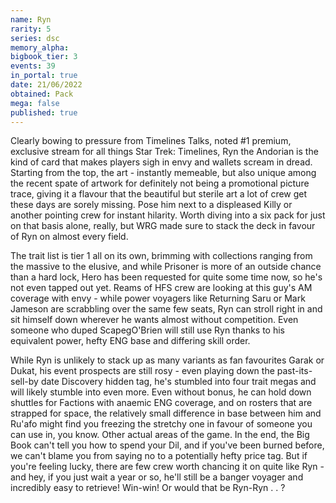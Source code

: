 ```yaml
---
name: Ryn
rarity: 5
series: dsc
memory_alpha:
bigbook_tier: 3
events: 39
in_portal: true
date: 21/06/2022
obtained: Pack
mega: false
published: true
---
```


Clearly bowing to pressure from Timelines Talks, noted #1 premium, exclusive stream for all things Star Trek: Timelines, Ryn the Andorian is the kind of card that makes players sigh in envy and wallets scream in dread. Starting from the top, the art - instantly memeable, but also unique among the recent spate of artwork for definitely not being a promotional picture trace, giving it a flavour that the beautiful but sterile art a lot of crew get these days are sorely missing. Pose him next to a displeased Killy or another pointing crew for instant hilarity. Worth diving into a six pack for just on that basis alone, really, but WRG made sure to stack the deck in favour of Ryn on almost every field.

The trait list is tier 1 all on its own, brimming with collections ranging from the massive to the elusive, and while Prisoner is more of an outside chance than a hard lock, Hero has been requested for quite some time now, so he's not even tapped out yet. Reams of HFS crew are looking at this guy's AM coverage with envy - while power voyagers like Returning Saru or Mark Jameson are scrabbling over the same few seats, Ryn can stroll right in and sit himself down wherever he wants almost without competition. Even someone who duped ScapegO'Brien will still use Ryn thanks to his equivalent power, hefty ENG base and differing skill order.

While Ryn is unlikely to stack up as many variants as fan favourites Garak or Dukat, his event prospects are still rosy - even playing down the past-its-sell-by date Discovery hidden tag, he's stumbled into four trait megas and will likely stumble into even more. Even without bonus, he can hold down shuttles for Factions with anaemic ENG coverage, and on rosters that are strapped for space, the relatively small difference in base between him and Ru'afo might find you freezing the stretchy one in favour of someone you can use in, you know. Other actual areas of the game. In the end, the Big Book can't tell you how to spend your Dil, and if you've been burned before, we can't blame you from saying no to a potentially hefty price tag. But if you're feeling lucky, there are few crew worth chancing it on quite like Ryn - and hey, if you just wait a year or so, he'll still be a banger voyager and incredibly easy to retrieve! Win-win! Or would that be Ryn-Ryn . . ?

